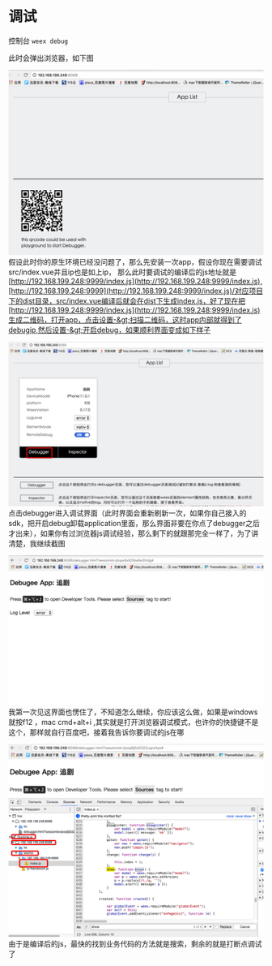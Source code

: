 # 调试

控制台 `weex debug`

此时会弹出浏览器，如下图

![](/assets/WechatIMG50.jpeg)假设此时你的原生环境已经没问题了，那么先安装一次app，假设你现在需要调试src/index.vue并且ip也是如上ip， 那么此时要调试的编译后的js地址就是[http://192.168.199.248:9999/index.js](http://192.168.199.248:9999/index.js),[http://192.168.199.248:9999](http://192.168.199.248:9999/index.js)/对应项目下的dist目录，src/index.vue编译后就会在dist下生成index.js，好了现在把[http://192.168.199.248:9999/index.js](http://192.168.199.248:9999/index.js)生成二维码，打开app，点击设置-&gt;扫描二维码，这时app内部就得到了debugip,然后设置-&gt;开启debug，如果顺利界面变成如下样子

![](/assets/WechatIMG51.jpeg)点击debugger进入调试界面（此时界面会重新刷新一次，如果你自己接入的sdk，把开启debug卸载application里面，那么界面非要在你点了debugger之后才出来），如果你有过浏览器js调试经验，那么剩下的就跟那完全一样了，为了讲清楚，我继续截图

![](/assets/WechatIMG52.jpeg)我第一次见这界面也愣住了，不知道怎么继续，你应该这么做，如果是windows就按f12 ，mac   cmd+alt+i ,其实就是打开浏览器调试模式，也许你的快捷键不是这个，那样就自行百度吧，接着我告诉你要调试的js在哪

![](/assets/WechatIMG53.jpeg)由于是编译后的js，最快的找到业务代码的方法就是搜索，剩余的就是打断点调试了


